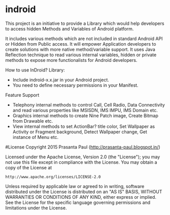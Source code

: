 # indroid
This project is an initiative to provide a Library which would help developers to access hidden Methods and Variables of Android platform.

It includes various methods which are not included in standard Android API or Hidden from Public access. It will empower Application developers to create solutions with more native method/variable support. It uses Java Reflection technique to read various internal variables, hidden or private methods to expose more functionalists for Android developers.

How to use InDroid? Library:
- Include indroid-x.x.jar in your Android project.
- You need to define necessary permissions in your Manifest.

Feature Support
- Telephony internal methods to control Call, Cell Radio, Data Connectivity and read various properties like MSISDN, IMS IMPU, IMS Domain etc.
- Graphics internal methods to create Nine Patch image, Create Bitmap from Drawable etc.
- View internal methods to set ActionBar? title color, Set Wallpaper as Activity or Fragment background, Detect Wallpaper change, Get instance of Menu etc.

#License
Copyright 2015 Prasanta Paul (http://prasanta-paul.blogspot.in/)

Licensed under the Apache License, Version 2.0 (the "License");
you may not use this file except in compliance with the License.
You may obtain a copy of the License at

    http://www.apache.org/licenses/LICENSE-2.0

Unless required by applicable law or agreed to in writing, software
distributed under the License is distributed on an "AS IS" BASIS,
WITHOUT WARRANTIES OR CONDITIONS OF ANY KIND, either express or implied.
See the License for the specific language governing permissions and
limitations under the License.
